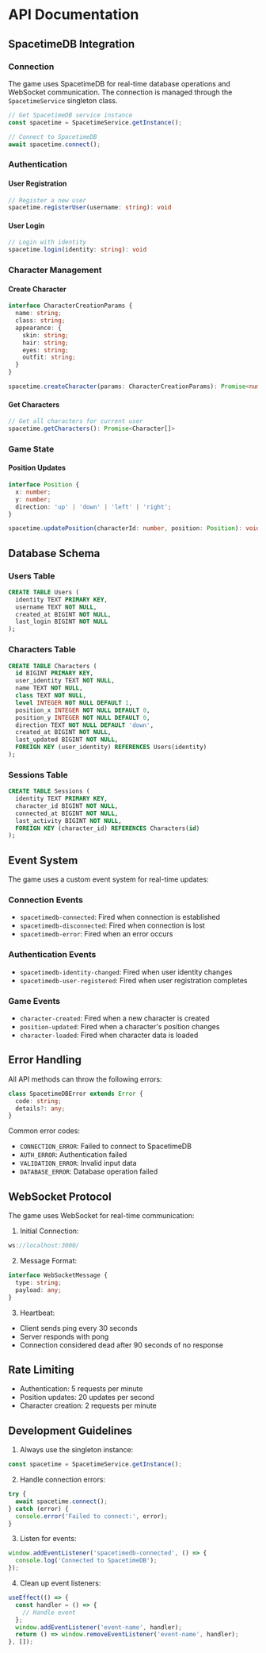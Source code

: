 # API Documentation

## SpacetimeDB Integration

### Connection

The game uses SpacetimeDB for real-time database operations and WebSocket communication. The connection is managed through the `SpacetimeService` singleton class.

```typescript
// Get SpacetimeDB service instance
const spacetime = SpacetimeService.getInstance();

// Connect to SpacetimeDB
await spacetime.connect();
```

### Authentication

#### User Registration
```typescript
// Register a new user
spacetime.registerUser(username: string): void
```

#### User Login
```typescript
// Login with identity
spacetime.login(identity: string): void
```

### Character Management

#### Create Character
```typescript
interface CharacterCreationParams {
  name: string;
  class: string;
  appearance: {
    skin: string;
    hair: string;
    eyes: string;
    outfit: string;
  }
}

spacetime.createCharacter(params: CharacterCreationParams): Promise<number>
```

#### Get Characters
```typescript
// Get all characters for current user
spacetime.getCharacters(): Promise<Character[]>
```

### Game State

#### Position Updates
```typescript
interface Position {
  x: number;
  y: number;
  direction: 'up' | 'down' | 'left' | 'right';
}

spacetime.updatePosition(characterId: number, position: Position): void
```

## Database Schema

### Users Table
```sql
CREATE TABLE Users (
  identity TEXT PRIMARY KEY,
  username TEXT NOT NULL,
  created_at BIGINT NOT NULL,
  last_login BIGINT NOT NULL
);
```

### Characters Table
```sql
CREATE TABLE Characters (
  id BIGINT PRIMARY KEY,
  user_identity TEXT NOT NULL,
  name TEXT NOT NULL,
  class TEXT NOT NULL,
  level INTEGER NOT NULL DEFAULT 1,
  position_x INTEGER NOT NULL DEFAULT 0,
  position_y INTEGER NOT NULL DEFAULT 0,
  direction TEXT NOT NULL DEFAULT 'down',
  created_at BIGINT NOT NULL,
  last_updated BIGINT NOT NULL,
  FOREIGN KEY (user_identity) REFERENCES Users(identity)
);
```

### Sessions Table
```sql
CREATE TABLE Sessions (
  identity TEXT PRIMARY KEY,
  character_id BIGINT NOT NULL,
  connected_at BIGINT NOT NULL,
  last_activity BIGINT NOT NULL,
  FOREIGN KEY (character_id) REFERENCES Characters(id)
);
```

## Event System

The game uses a custom event system for real-time updates:

### Connection Events
- `spacetimedb-connected`: Fired when connection is established
- `spacetimedb-disconnected`: Fired when connection is lost
- `spacetimedb-error`: Fired when an error occurs

### Authentication Events
- `spacetimedb-identity-changed`: Fired when user identity changes
- `spacetimedb-user-registered`: Fired when user registration completes

### Game Events
- `character-created`: Fired when a new character is created
- `position-updated`: Fired when a character's position changes
- `character-loaded`: Fired when character data is loaded

## Error Handling

All API methods can throw the following errors:

```typescript
class SpacetimeDBError extends Error {
  code: string;
  details?: any;
}
```

Common error codes:
- `CONNECTION_ERROR`: Failed to connect to SpacetimeDB
- `AUTH_ERROR`: Authentication failed
- `VALIDATION_ERROR`: Invalid input data
- `DATABASE_ERROR`: Database operation failed

## WebSocket Protocol

The game uses WebSocket for real-time communication:

1. Initial Connection:
```typescript
ws://localhost:3000/
```

2. Message Format:
```typescript
interface WebSocketMessage {
  type: string;
  payload: any;
}
```

3. Heartbeat:
- Client sends ping every 30 seconds
- Server responds with pong
- Connection considered dead after 90 seconds of no response

## Rate Limiting

- Authentication: 5 requests per minute
- Position updates: 20 updates per second
- Character creation: 2 requests per minute

## Development Guidelines

1. Always use the singleton instance:
```typescript
const spacetime = SpacetimeService.getInstance();
```

2. Handle connection errors:
```typescript
try {
  await spacetime.connect();
} catch (error) {
  console.error('Failed to connect:', error);
}
```

3. Listen for events:
```typescript
window.addEventListener('spacetimedb-connected', () => {
  console.log('Connected to SpacetimeDB');
});
```

4. Clean up event listeners:
```typescript
useEffect(() => {
  const handler = () => {
    // Handle event
  };
  window.addEventListener('event-name', handler);
  return () => window.removeEventListener('event-name', handler);
}, []);
``` 